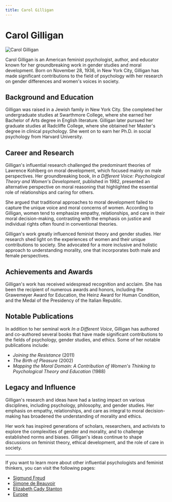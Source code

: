 ```yaml
---
title: Carol Gilligan
---
```

# Carol Gilligan

![Carol Gilligan](https://upload.wikimedia.org/wikipedia/commons/1/11/Carol_Gilligan%2C_Voicing_the_Silences.jpg)

Carol Gilligan is an American feminist psychologist, author, and educator known for her groundbreaking work in gender studies and moral development. Born on November 28, 1936, in New York City, Gilligan has made significant contributions to the field of psychology with her research on gender differences and women's voices in society.

## Background and Education

Gilligan was raised in a Jewish family in New York City. She completed her undergraduate studies at Swarthmore College, where she earned her Bachelor of Arts degree in English literature. Gilligan later pursued her graduate studies at Radcliffe College, where she obtained her Master's degree in clinical psychology. She went on to earn her Ph.D. in social psychology from Harvard University.

## Career and Research

Gilligan's influential research challenged the predominant theories of Lawrence Kohlberg on moral development, which focused mainly on male perspectives. Her groundbreaking book, *In a Different Voice: Psychological Theory and Women's Development*, published in 1982, presented an alternative perspective on moral reasoning that highlighted the essential role of relationships and caring for others.

She argued that traditional approaches to moral development failed to capture the unique voice and moral concerns of women. According to Gilligan, women tend to emphasize empathy, relationships, and care in their moral decision-making, contrasting with the emphasis on justice and individual rights often found in conventional theories.

Gilligan's work greatly influenced feminist theory and gender studies. Her research shed light on the experiences of women and their unique contributions to society. She advocated for a more inclusive and holistic approach to understanding morality, one that incorporates both male and female perspectives.

## Achievements and Awards

Gilligan's work has received widespread recognition and acclaim. She has been the recipient of numerous awards and honors, including the Grawemeyer Award for Education, the Heinz Award for Human Condition, and the Medal of the Presidency of the Italian Republic.

## Notable Publications

In addition to her seminal work *In a Different Voice*, Gilligan has authored and co-authored several books that have made significant contributions to the fields of psychology, gender studies, and ethics. Some of her notable publications include:

- *Joining the Resistance* (2011)
- *The Birth of Pleasure* (2002)
- *Mapping the Moral Domain: A Contribution of Women's Thinking to Psychological Theory and Education* (1988)

## Legacy and Influence

Gilligan's research and ideas have had a lasting impact on various disciplines, including psychology, philosophy, and gender studies. Her emphasis on empathy, relationships, and care as integral to moral decision-making has broadened the understanding of morality and ethics.

Her work has inspired generations of scholars, researchers, and activists to explore the complexities of gender and morality, and to challenge established norms and biases. Gilligan's ideas continue to shape discussions on feminist theory, ethical development, and the role of care in society.

---

If you want to learn more about other influential psychologists and feminist thinkers, you can visit the following pages:

- [Sigmund Freud](Sigmund_Freud.md)
- [Simone de Beauvoir](Simone_de_Beauvoir.md)
- [Elizabeth Cady Stanton](Elizabeth_Cady_Stanton.md)
- [Europe](Europe.md)